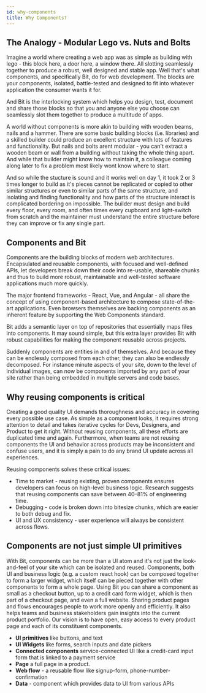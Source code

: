 ```yaml
---
id: why-components
title: Why Components?
---
```


## The Analogy - Modular Lego vs. Nuts and Bolts

Imagine a world where creating a web app was as simple as building with lego - this block here, a door here, a window there. All slotting seamlessly together to produce a robust, well designed and stable app. Well that's what components, and specifically Bit, do for web development. The blocks are your components, isolated, battle-tested and designed to fit into whatever application the consumer wants it for. 

And Bit is the interlocking system which helps you design, test, document and share those blocks so that you and anyone else you choose can seamlessly slot them together to produce a multitude of apps.

A world without components is more akin to building with wooden beams, nails and a hammer. There are some basic building blocks (i.e. libraries) and a skilled builder could produce an excellent structure with lots of features and functionality. But nails and bolts arent modular - you can't extract a wooden beam or wall from a building without taking the whole thing apart. And while that builder might know how to maintain it, a colleague coming along later to fix a problem most likely wont know where to start. 

And so while the stucture is sound and it works well on day 1, it took 2 or 3 times longer to build as it's pieces cannot be replicated or copied to other similar structures or even to similar parts of the same structure, and isolating and finding functionality and how parts of the structure interact is complicated bordering on impossible. The builder must design and build every floor, every room, and often times every cupboard and light-switch from scratch and the maintainer must understand the entire structure before they can improve or fix any single part.

## Components and Bit

Components are the building blocks of modern web architectures. Encapsulated and reusable components, with focused and well-defined APIs, let developers break down their code into re-usable, shareable chunks and thus to build more robust, maintainable and well-tested software applications much more quickly.

The major frontend frameworks - React, Vue, and Angular - all share the concept of using component-based architecture to compose state-of-the-art applications. Even browsers themselves are backing components as an inherent feature by supporting the Web Components standard.

Bit adds a semantic layer on top of repositories that essentially maps files into components. It may sound simple, but this extra layer provides Bit with robust capabilities for making the component reusable across projects.

Suddenly components are entities in and of themselves. And because they can be endlessly composed from each other, they can also be endlessly decomposed. For instance minute aspects of your site, down to the level of individual images, can now be components imported by any part of your site rather than being embedded in multiple servers and code bases.

## Why reusing components is critical

Creating a good quality UI demands thoroughness and accuracy in covering every possible use case. As simple as a component looks, it requires strong attention to detail and takes iterative cycles for Devs, Designers, and Product to get it right. Without reusing components, all these efforts are duplicated time and again. Furthermore, when teams are not reusing components the UI and behavior across products may be inconsistent and confuse users, and it is simply a pain to do any brand UI update across all experiences.

Reusing components solves these critical issues:

- Time to market - reusing existing, proven components ensures developers can focus on high-level business logic. Research suggests that reusing components can save between 40–81% of engineering time.
- Debugging - code is broken down into bitesize chunks, which are easier to both debug and fix.
- UI and UX consistency - user experience will always be consistent across flows.

## Components are not just simple UI primitives

With Bit, components can be more than a UI atom and it's not just the look-and-feel of your site which can be isolated and reused. Components, both UI and business logic (e.g. a custom react hook) can be composed together to form a larger widget, which itself can be pieced together with other components to form a whole page. Using Bit you can share a component as small as a checkout button, up to a credit card form widget, which is then part of a checkout page, and even a full website.
Sharing product pages and flows encourages people to work more openly and efficiently. It also helps teams and business stakeholders gain insights into the current product portfolio. Our vision is to have open, easy access to every product page and each of its constituent components.

- **UI primitives** like buttons, and text
- **UI Widgets** like forms, search inputs and date pickers
- **Connected components** service-connected UI like a credit-card input form that is linked to a payment service
- **Page** a full page in a product.
- **Web flow** - a reusable flow like signup-form, phone-number-confirmation
- **Data** - component which provides data to UI from various APIs